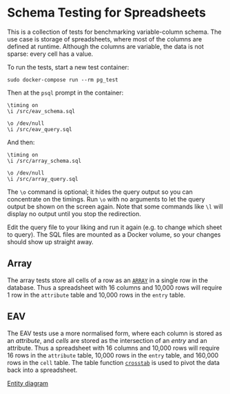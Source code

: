 # Schema Testing for Spreadsheets

This is a collection of tests for benchmarking variable-column schema. The use
case is storage of spreadsheets, where most of the columns are defined at
runtime. Although the columns are variable, the data is not sparse: every cell
has a value.

To run the tests, start a new test container:

```
sudo docker-compose run --rm pg_test
```

Then at the `psql` prompt in the container:

```
\timing on
\i /src/eav_schema.sql

\o /dev/null
\i /src/eav_query.sql
```

And then:

```
\timing on
\i /src/array_schema.sql

\o /dev/null
\i /src/array_query.sql
```

The `\o` command is optional; it hides the query output so you can concentrate
on the timings. Run `\o` with no arguments to let the query output be shown on
the screen again. Note that some commands like `\l` will display no output
until you stop the redirection.

Edit the query file to your liking and run it again (e.g. to change which sheet
to query). The SQL files are mounted as a Docker volume, so your changes should
show up straight away.

## Array

The array tests store all cells of a row as an [`ARRAY`] in a single row in the
database. Thus a spreadsheet with 16 columns and 10,000 rows will require
1 row in the `attribute` table and 10,000 rows in the `entry` table.

## EAV

The EAV tests use a more normalised form, where each column is stored as an
*attribute*, and *cells* are stored as the intersection of an *entry* and
an attribute. Thus a spreadsheet with 16 columns and 10,000 rows will require
16 rows in the `attribute` table, 10,000 rows in the `entry` table, and
160,000 rows in the `cell` table. The table function [`crosstab`] is used to
pivot the data back into a spreadsheet.

[Entity diagram][eav-ed]

[`ARRAY`]: http://www.postgresql.org/docs/9.4/static/arrays.html
[`crosstab`]: http://www.postgresql.org/docs/9.1/static/tablefunc.html
[eav-ed]: doc/eav.svg
